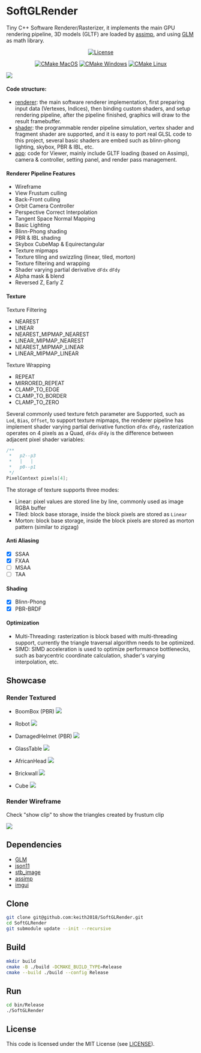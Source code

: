 # SoftGLRender
Tiny C++ Software Renderer/Rasterizer, it implements the main GPU rendering pipeline, 3D models (GLTF) are loaded by [assimp](https://github.com/assimp/assimp), and using [GLM](https://github.com/g-truc/glm) as math library.

<div align="center">

[![License](https://img.shields.io/badge/license-MIT-green)](./LICENSE)

[![CMake MacOS](https://github.com/keith2018/SoftGLRender/actions/workflows/cmake_macos.yml/badge.svg)](https://github.com/keith2018/SoftGLRender/actions/workflows/cmake_macos.yml)
[![CMake Windows](https://github.com/keith2018/SoftGLRender/actions/workflows/cmake_windows.yml/badge.svg)](https://github.com/keith2018/SoftGLRender/actions/workflows/cmake_windows.yml)
[![CMake Linux](https://github.com/keith2018/SoftGLRender/actions/workflows/cmake_linux.yml/badge.svg)](https://github.com/keith2018/SoftGLRender/actions/workflows/cmake_linux.yml)

</div>

![](screenshot/helmet.png)

#### Code structure:

- [renderer](src/renderer): the main software renderer implementation, first preparing input data (Vertexes, Indices), then binding custom shaders, and setup rendering pipeline, after the pipeline finished, graphics will draw to the result framebuffer.
- [shader](src/shader): the programmable render pipeline simulation, vertex shader and fragment shader are supported, and it is easy to port real GLSL code to this project, several basic shaders are embed such as blinn-phong lighting, skybox, PBR & IBL, etc.
- [app](src/app): code for Viewer, mainly include GLTF loading (based on Assimp), camera & controller, setting panel, and render pass management.

#### Renderer Pipeline Features

- Wireframe
- View Frustum culling
- Back-Front culling
- Orbit Camera Controller
- Perspective Correct Interpolation
- Tangent Space Normal Mapping
- Basic Lighting
- Blinn-Phong shading
- PBR & IBL shading
- Skybox CubeMap & Equirectangular
- Texture mipmaps
- Texture tiling and swizzling (linear, tiled, morton)
- Texture filtering and wrapping
- Shader varying partial derivative `dFdx` `dFdy`
- Alpha mask & blend
- Reversed Z, Early Z

#### Texture

Texture Filtering
  - NEAREST
  - LINEAR
  - NEAREST_MIPMAP_NEAREST
  - LINEAR_MIPMAP_NEAREST
  - NEAREST_MIPMAP_LINEAR
  - LINEAR_MIPMAP_LINEAR

Texture Wrapping
  - REPEAT
  - MIRRORED_REPEAT
  - CLAMP_TO_EDGE
  - CLAMP_TO_BORDER
  - CLAMP_TO_ZERO

Several commonly used texture fetch parameter are Supported, such as `Lod`, `Bias`, `Offset`, to support texture mipmaps, the renderer pipeline has implement shader varying partial derivative function `dFdx` `dFdy`, rasterization operates on 4 pixels as a Quad, `dFdx` `dFdy` is the difference between adjacent pixel shader variables:

```cpp
/**
 *   p2--p3
 *   |   |
 *   p0--p1
 */
PixelContext pixels[4];
```

The storage of texture supports three modes:

- Linear: pixel values are stored line by line, commonly used as image RGBA buffer
- Tiled: block base storage, inside the block pixels are stored as `Linear`
- Morton: block base storage, inside the block pixels are stored as morton pattern (similar to zigzag)

#### Anti Aliasing

- [x] SSAA
- [x] FXAA
- [ ] MSAA
- [ ] TAA

#### Shading

- [x] Blinn-Phong
- [x] PBR-BRDF

#### Optimization
- Multi-Threading: rasterization is block based with multi-threading support, currently the triangle traversal algorithm needs to be optimized.
- SIMD: SIMD acceleration is used to optimize performance bottlenecks, such as barycentric coordinate calculation, shader's varying interpolation, etc.

## Showcase
### Render Textured

- BoomBox (PBR)
  ![](screenshot/boombox.png)

- Robot
  ![](screenshot/robot.png)
  
- DamagedHelmet (PBR)
  ![](screenshot/helmet.png)

- GlassTable
  ![](screenshot/glasstable.png)

- AfricanHead
  ![](screenshot/africanhead.png)

- Brickwall
  ![](screenshot/brickwall.png)

- Cube
  ![](screenshot/cube.png)


### Render Wireframe

Check "show clip" to show the triangles created by frustum clip

![](screenshot/clip.png)


## Dependencies
* [GLM](https://github.com/g-truc/glm)
* [json11](https://github.com/dropbox/json11)
* [stb_image](https://github.com/nothings/stb)
* [assimp](https://github.com/assimp/assimp)
* [imgui](https://github.com/ocornut/imgui)


## Clone
```bash
git clone git@github.com:keith2018/SoftGLRender.git
cd SoftGLRender
git submodule update --init --recursive
```

## Build

```bash
mkdir build
cmake -B ./build -DCMAKE_BUILD_TYPE=Release
cmake --build ./build --config Release
```

## Run

```bash
cd bin/Release
./SoftGLRender
```

## License
This code is licensed under the MIT License (see [LICENSE](LICENSE)).
